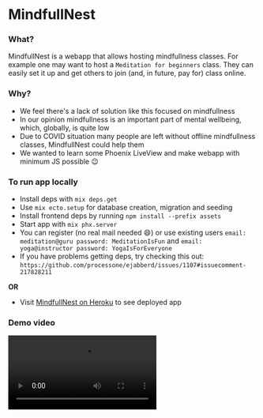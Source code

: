# MindfullNest

### What?
MindfullNest is a webapp that allows hosting mindfullness classes. For example one may want to host a `Meditation for beginners` class. They can easily set it up and get others to join (and, in future, pay for) class online.

### Why?
* We feel there's a lack of solution like this focused on mindfullness
* In our opinion mindfullness is an important part of mental wellbeing, which, globally, is quite low
* Due to COVID situation many people are left without offline mindfullness classes, MindfullNest could help them
* We wanted to learn some Phoenix LiveView and make webapp with minimum JS possible :wink:

### To run app locally

* Install deps with `mix deps.get`
* Use `mix ecto.setup` for database creation, migration and seeding
* Install frontend deps by running `npm install --prefix assets`
* Start app with `mix phx.server`
* You can register (no real mail needed :smile:) or use existing users `email: meditation@guru password: MeditationIsFun` and `email: yoga@instructor password: YogaIsForEveryone`
* If you have problems getting deps, try checking this out: `https://github.com/processone/ejabberd/issues/1107#issuecomment-217828211`

**OR**

* Visit [MindfullNest on Heroku](https://fathomless-ridge-43338.herokuapp.com/) to see deployed app

### Demo video
![video](mindfull.mov)
